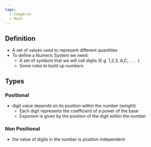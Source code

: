 ```yaml
---
tags:
  - CompArch
  - Math
---
```

## Definition
- A set of values used to represent different quantities
- To define a Numeric System we need: 
	- A set of symbols that we will call digits (E.g. 1,2,3, A,C, . . . .) 
	- Some rules to build up numbers
## Types
### Positional
- digit value depends on its position within the number (weight) 
	- Each digit represents the coefficient of a power of the base
	- Exponent is given by the position of the digit within the number
### Non Positional
- the value of digits in the number is position independent